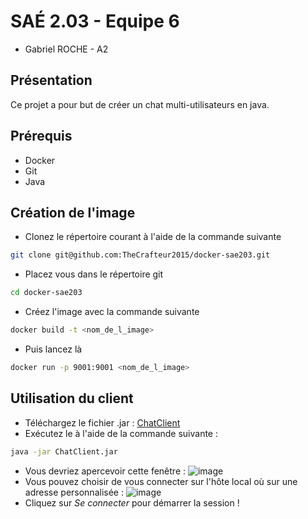 # SAÉ 2.03 - Equipe 6

* Gabriel ROCHE - A2

## Présentation

Ce projet a pour but de créer un chat multi-utilisateurs en java.

## Prérequis

* Docker
* Git
* Java

## Création de l'image

- Clonez le répertoire courant à l'aide de la commande suivante
```bash
git clone git@github.com:TheCrafteur2015/docker-sae203.git
```
- Placez vous dans le répertoire git
```bash
cd docker-sae203
```
- Créez l'image avec la commande suivante
```bash
docker build -t <nom_de_l_image> 
```
- Puis lancez là
```bash
docker run -p 9001:9001 <nom_de_l_image>
```

## Utilisation du client

- Téléchargez le fichier .jar : [ChatClient](https://github.com/TheCrafteur2015/docker-sae203/releases/tag/Client)
- Exécutez le à l'aide de la commande suivante :
```bash
java -jar ChatClient.jar
```
- Vous devriez apercevoir cette fenêtre :
![image](https://github.com/TheCrafteur2015/docker-sae203/assets/58007069/48dc4b28-67ff-4d39-baf0-39252328967d)
- Vous pouvez choisir de vous connecter sur l'hôte local où sur une adresse personnalisée :
![image](https://github.com/TheCrafteur2015/docker-sae203/assets/58007069/5d6dbf04-7e17-422a-b60b-159cc547ed14)
- Cliquez sur *Se connecter* pour démarrer la session !
